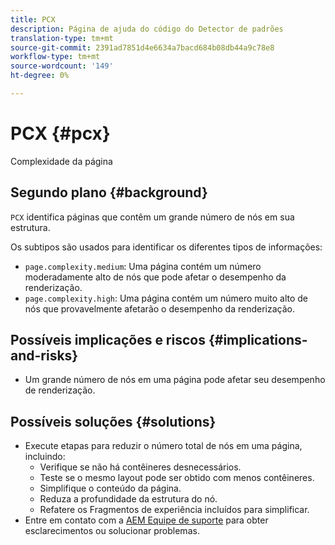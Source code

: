 ```yaml
---
title: PCX
description: Página de ajuda do código do Detector de padrões
translation-type: tm+mt
source-git-commit: 2391ad7851d4e6634a7bacd684b08db44a9c78e8
workflow-type: tm+mt
source-wordcount: '149'
ht-degree: 0%

---
```



# PCX {#pcx}

Complexidade da página

## Segundo plano {#background}

`PCX` identifica páginas que contêm um grande número de nós em sua estrutura.

Os subtipos são usados para identificar os diferentes tipos de informações:

* `page.complexity.medium`: Uma página contém um número moderadamente alto de nós que pode afetar o desempenho da renderização.
* `page.complexity.high`: Uma página contém um número muito alto de nós que provavelmente afetarão o desempenho da renderização.

## Possíveis implicações e riscos {#implications-and-risks}

* Um grande número de nós em uma página pode afetar seu desempenho de renderização.

## Possíveis soluções {#solutions}

* Execute etapas para reduzir o número total de nós em uma página, incluindo:
   * Verifique se não há contêineres desnecessários.
   * Teste se o mesmo layout pode ser obtido com menos contêineres.
   * Simplifique o conteúdo da página.
   * Reduza a profundidade da estrutura do nó.
   * Refatere os Fragmentos de experiência incluídos para simplificar.
* Entre em contato com a [AEM Equipe de suporte](https://helpx.adobe.com/enterprise/using/support-for-experience-cloud.html) para obter esclarecimentos ou solucionar problemas.
